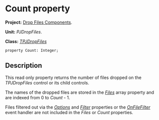 # Count property #

**Project:** [Drop Files Components](DropFilesComponents.md).

**Unit:** _PJDropFiles_.

**Class:** _[TPJDropFiles](TPJDropFiles.md)_

```
property Count: Integer;
```

## Description ##

This read only property returns the number of files dropped on the _TPJDropFiles_ control or its child controls.

The names of the dropped files are stored in the _[Files](TPJDropFilesFiles.md)_ array property and are indexed from 0 to _Count_ - 1.

Files filtered out via the _[Options](TPJDropFilesOptions.md)_ and _[Filter](TPJDropFilesFilter.md)_ properties or the _[OnFileFilter](TPJDropFilesOnFileFilter.md)_ event handler are not included in the _Files_ or _Count_ properties.